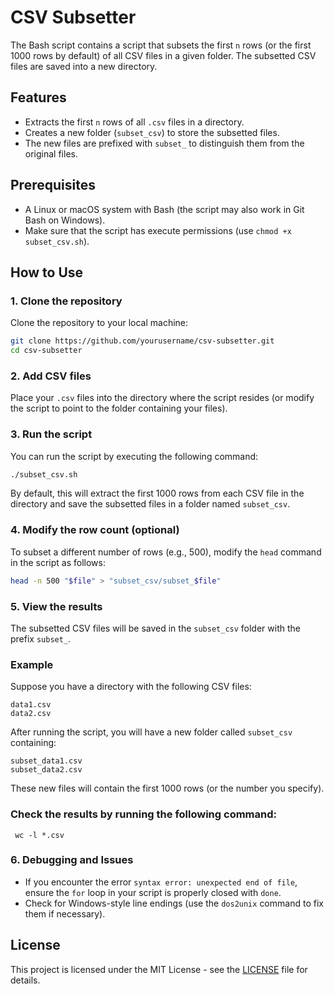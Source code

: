
# CSV Subsetter

The Bash script contains a script that subsets the first `n` rows (or the first 1000 rows by default) of all CSV files in a given folder. The subsetted CSV files are saved into a new directory.

## Features

- Extracts the first `n` rows of all `.csv` files in a directory.
- Creates a new folder (`subset_csv`) to store the subsetted files.
- The new files are prefixed with `subset_` to distinguish them from the original files.

## Prerequisites

- A Linux or macOS system with Bash (the script may also work in Git Bash on Windows).
- Make sure that the script has execute permissions (use `chmod +x subset_csv.sh`).

## How to Use

### 1. Clone the repository
Clone the repository to your local machine:

```bash
git clone https://github.com/yourusername/csv-subsetter.git
cd csv-subsetter
```

### 2. Add CSV files
Place your `.csv` files into the directory where the script resides (or modify the script to point to the folder containing your files).

### 3. Run the script

You can run the script by executing the following command:

```bash
./subset_csv.sh
```

By default, this will extract the first 1000 rows from each CSV file in the directory and save the subsetted files in a folder named `subset_csv`.

### 4. Modify the row count (optional)

To subset a different number of rows (e.g., 500), modify the `head` command in the script as follows:

```bash
head -n 500 "$file" > "subset_csv/subset_$file"
```

### 5. View the results

The subsetted CSV files will be saved in the `subset_csv` folder with the prefix `subset_`.

### Example

Suppose you have a directory with the following CSV files:
```
data1.csv
data2.csv
```

After running the script, you will have a new folder called `subset_csv` containing:
```
subset_data1.csv
subset_data2.csv
```

These new files will contain the first 1000 rows (or the number you specify).

### Check the results by running the following command:
```
 wc -l *.csv
```

### 6. Debugging and Issues

- If you encounter the error `syntax error: unexpected end of file`, ensure the `for` loop in your script is properly closed with `done`.
- Check for Windows-style line endings (use the `dos2unix` command to fix them if necessary).

## License

This project is licensed under the MIT License - see the [LICENSE](LICENSE) file for details.
